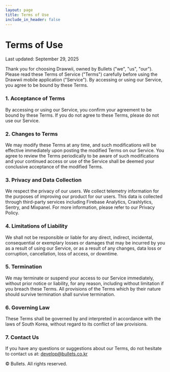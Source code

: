 ```yaml
---
layout: page
title: Terms of Use
include_in_header: false
---
```


# Terms of Use

Last updated: September 29, 2025

Thank you for choosing Drawwii, owned by Bullets ("we", "us", "our"). Please read these Terms of Service ("Terms") carefully before using the Drawwii mobile application ("Service"). By accessing or using our Service, you agree to be bound by these Terms.

### 1. Acceptance of Terms

By accessing or using our Service, you confirm your agreement to be bound by these Terms. If you do not agree to these Terms, please do not use our Service.

### 2. Changes to Terms

We may modify these Terms at any time, and such modifications will be effective immediately upon posting the modified Terms on our Service. You agree to review the Terms periodically to be aware of such modifications and your continued access or use of the Service shall be deemed your conclusive acceptance of the modified Terms.

### 3. Privacy and Data Collection

We respect the privacy of our users. We collect telemetry information for the purposes of improving our product for our users. This data is collected through third-party services including Firebase Analytics, Crashlytics, Sentry, and Mixpanel. For more information, please refer to our Privacy Policy.

### 4. Limitations of Liability

We shall not be responsible or liable for any direct, indirect, incidental, consequential or exemplary losses or damages that may be incurred by you as a result of using our Service, or as a result of any changes, data loss or corruption, cancellation, loss of access, or downtime.

### 5. Termination

We may terminate or suspend your access to our Service immediately, without prior notice or liability, for any reason, including without limitation if you breach these Terms. All provisions of the Terms which by their nature should survive termination shall survive termination.

### 6. Governing Law

These Terms shall be governed by and interpreted in accordance with the laws of South Korea, without regard to its conflict of law provisions.

### 7. Contact Us

If you have any questions or suggestions about our Terms, do not hesitate to contact us at: develop@bullets.co.kr

© Bullets. All rights reserved.
